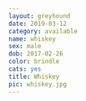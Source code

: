 ```yaml
---
layout: greyhound
date: 2019-03-12
category: available
name: whiskey
sex: male
dob: 2017-02-26
color: brindle
cats: yes
title: Whiskey
pic: whiskey.jpg
---
```



